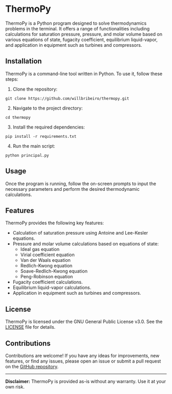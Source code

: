 # ThermoPy

ThermoPy is a Python program designed to solve thermodynamics problems in the terminal. It offers a range of functionalities including calculations for saturation pressure, pressure, and molar volume based on various equations of state, fugacity coefficient, equilibrium liquid-vapor, and application in equipment such as turbines and compressors.

## Installation

ThermoPy is a command-line tool written in Python. To use it, follow these steps:

1. Clone the repository:

  ```
  git clone https://github.com/willbribeiro/thermopy.git
  ```

2. Navigate to the project directory:

  ```
  cd thermopy
  ```

3. Install the required dependencies:

  ```
  pip install -r requirements.txt
  ```

4. Run the main script:

  ```
  python principal.py
  ```

## Usage

Once the program is running, follow the on-screen prompts to input the necessary parameters and perform the desired thermodynamic calculations.

## Features

ThermoPy provides the following key features:

- Calculation of saturation pressure using Antoine and Lee-Kesler equations.
- Pressure and molar volume calculations based on equations of state:
  - Ideal gas equation
  - Virial coefficient equation
  - Van der Waals equation
  - Redlich-Kwong equation
  - Soave-Redlich-Kwong equation
  - Peng-Robinson equation
- Fugacity coefficient calculations.
- Equilibrium liquid-vapor calculations.
- Application in equipment such as turbines and compressors.

## License

ThermoPy is licensed under the GNU General Public License v3.0. See the [LICENSE](https://github.com/willbribeiro/ThermoPy/blob/main/LICENSE) file for details.

## Contributions

Contributions are welcome! If you have any ideas for improvements, new features, or find any issues, please open an issue or submit a pull request on the [GitHub repository](https://github.com/willbribeiro/ThermoPy).

---

**Disclaimer:** ThermoPy is provided as-is without any warranty. Use it at your own risk.
